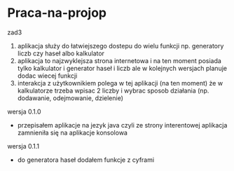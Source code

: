 # Praca-na-projop
zad3


1. aplikacja służy do łatwiejszego dostepu do wielu funkcji np. generatory liczb czy haseł albo kalkulator
2. aplikacja to najzwyklejsza strona internetowa i  na ten moment posiada tylko kalkulator i generator haseł i liczb  ale w kolejnych wersjach planuje dodac wiecej funkcji
3. interakcja z użytkownikiem polega w tej aplikacji (na ten moment) że  w kalkulatorze trzeba wpisac 2 liczby i wybrac sposob działania (np. dodawanie, odejmowanie, dzielenie)



wersja 0.1.0
- przepisałem aplikacje na jezyk java czyli ze strony interentowej aplikacja zamnieniła się na aplikacje konsolowa

wersja 0.1.1
- do generatora haseł dodałem  funkcje z cyframi
  
